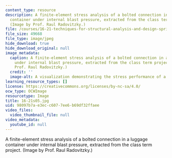 ```yaml
---
content_type: resource
description: A finite-element stress analysis of a bolted connection in a luggage
  container under internal blast pressure, extracted from the class term project.
  (Image by Prof. Raul Radovitzky.)
file: /courses/16-21-techniques-for-structural-analysis-and-design-spring-2005/98097b7ae3ecc6077ee6b69df32ffaee_16-21s05.jpg
file_size: 49668
file_type: image/jpeg
hide_download: true
hide_download_original: null
image_metadata:
  caption: A finite-element stress analysis of a bolted connection in a luggage container
    under internal blast pressure, extracted from the class term project. (Image by
    Prof. Raul Radovitzky.)
  credit: ''
  image-alt: A visualization demonstrating the stress performance of a luggage container.
learning_resource_types: []
license: https://creativecommons.org/licenses/by-nc-sa/4.0/
ocw_type: OCWImage
resourcetype: Image
title: 16-21s05.jpg
uid: 98097b7a-e3ec-c607-7ee6-b69df32ffaee
video_files:
  video_thumbnail_file: null
video_metadata:
  youtube_id: null
---
```

A finite-element stress analysis of a bolted connection in a luggage container under internal blast pressure, extracted from the class term project. (Image by Prof. Raul Radovitzky.)